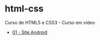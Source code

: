 # html-css
 Curso de HTML5 e CSS3 - Curso em vídeo

<ul>
    <li>
    <a href="https://vanessacml.github.io/projeto-android/index.html">01 - Site Android</a>
    </li>
</ul>